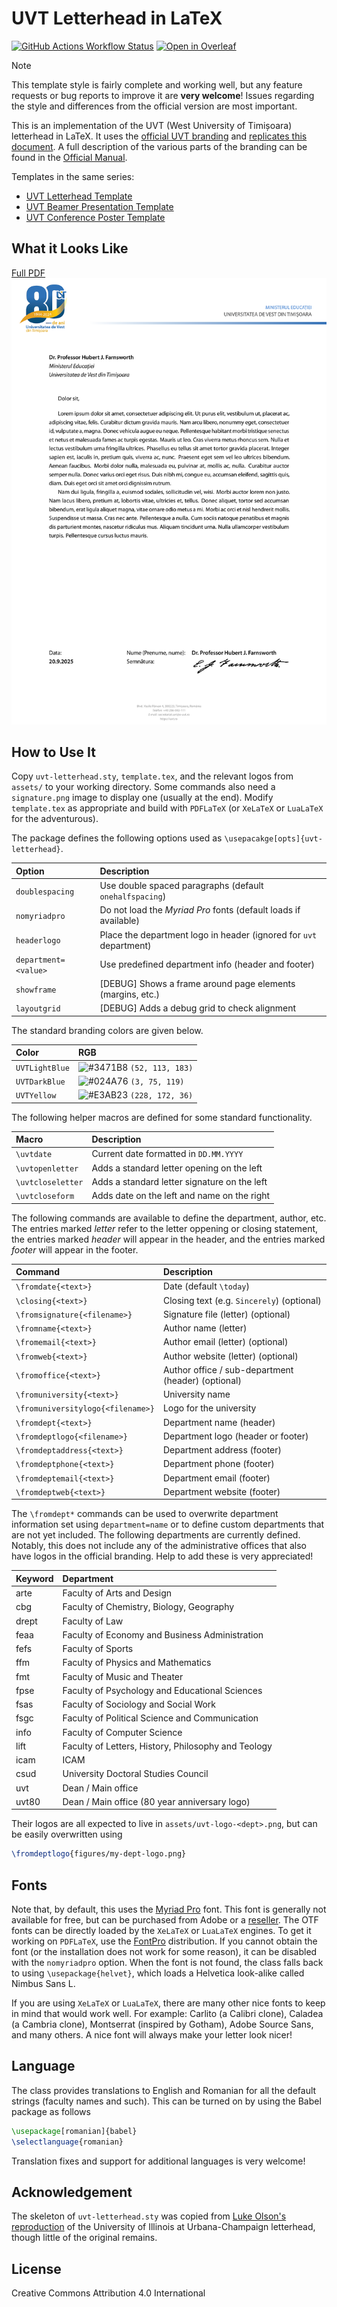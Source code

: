 # UVT Letterhead in LaTeX

[![GitHub Actions Workflow Status](https://github.com/alexfikl/uvt-letterhead/actions/workflows/ci.yml/badge.svg)](https://github.com/alexfikl/uvt-letterhead/actions/workflows/ci.yml)
[![Open in Overleaf](https://img.shields.io/static/v1?label=LaTeX&message=Open-in-Overleaf&color=47a141&style=flat&logo=overleaf)](https://www.overleaf.com/docs?snip_uri=https://github.com/alexfikl/uvt-letterhead/archive/refs/heads/main.zip)

> [!NOTE]
> This template style is fairly complete and working well, but any feature requests
> or bug reports to improve it are **very welcome**! Issues regarding the style
> and differences from the official version are most important.

This is an implementation of the UVT (West University of Timișoara) letterhead in
LaTeX. It uses the [official UVT branding](https://dci.uvt.ro/identitate-vizuala)
and [replicates this document](https://docs.google.com/document/d/1qyRK3fjVANnRFPRCYI8VLL42Ay-z07ZM/edit).
A full description of the various parts of the branding can be found in the
[Official Manual](https://www.dci.uvt.ro/wp-content/uploads/2019/03/MANUAL-IDENTITATE-NEW-WEB-FINAL-2016-.pdf).

Templates in the same series:
* [UVT Letterhead Template](https://github.com/alexfikl/uvt-letterhead)
* [UVT Beamer Presentation Template](https://github.com/alexfikl/uvt-beamer)
* [UVT Conference Poster Template](https://github.com/alexfikl/uvt-poster)

## What it Looks Like

[Full PDF](template.pdf)
![template](images/template.png "template")

## How to Use It

Copy `uvt-letterhead.sty`, `template.tex`, and the relevant logos from `assets/`
to your working directory. Some commands also need a `signature.png` image to
display one (usually at the end). Modify `template.tex` as appropriate and build with
`PDFLaTeX` (or `XeLaTeX` or `LuaLaTeX` for the adventurous).

The package defines the following options used as `\usepacakge[opts]{uvt-letterhead}`.

| Option                            | Description                           |
| :-                                | :-                                    |
| `doublespacing`                   | Use double spaced paragraphs (default `onehalfspacing`) |
| `nomyriadpro`                     | Do not load the *Myriad Pro* fonts (default loads if available) |
| `headerlogo`                      | Place the department logo in header (ignored for `uvt` department) |
| `department=<value>`              | Use predefined department info (header and footer) |
| `showframe`                       | [DEBUG] Shows a frame around page elements (margins, etc.) |
| `layoutgrid`                      | [DEBUG] Adds a debug grid to check alignment  |

The standard branding colors are given below.

| Color                             | RGB
| :-                                | :-
| `UVTLightBlue`                    | ![#3471B8](https://placehold.co/15x15/3471B8/3471B8.png) `(52, 113, 183)` |
| `UVTDarkBlue`                     | ![#024A76](https://placehold.co/15x15/024A76/024A76.png) `(3, 75, 119)`   |
| `UVTYellow`                       | ![#E3AB23](https://placehold.co/15x15/E3AB23/E3AB23.png) `(228, 172, 36)` |

The following helper macros are defined for some standard functionality.

| Macro                             | Description                           |
| :-                                | :-                                    |
| `\uvtdate`                        | Current date formatted in `DD.MM.YYYY`|
| `\uvtopenletter`                  | Adds a standard letter opening on the left   |
| `\uvtcloseletter`                 | Adds a standard letter signature on the left |
| `\uvtcloseform`                   | Adds date on the left and name on the right |

The following commands are available to define the department, author, etc.
The entries marked *letter* refer to the letter oppening or closing statement,
the entries marked *header* will appear in the header, and the entries marked
*footer* will appear in the footer.

| Command                           | Description                           |
| :-                                | :-                                    |
| `\fromdate{<text>}`               | Date (default `\today`)               |
| `\closing{<text>}`                | Closing text (e.g. `Sincerely`) (optional)|
| `\fromsignature{<filename>}`      | Signature file (letter) (optional)    |
| `\fromname{<text>}`               | Author name (letter)                  |
| `\fromemail{<text>}`              | Author email (letter) (optional)      |
| `\fromweb{<text>}`                | Author website (letter) (optional)    |
| `\fromoffice{<text>}`             | Author office / sub-department (header) (optional)|
| `\fromuniversity{<text>}`         | University name                       |
| `\fromuniversitylogo{<filename>}` | Logo for the university               |
| `\fromdept{<text>}`               | Department name (header)              |
| `\fromdeptlogo{<filename>}`       | Department logo (header or footer)    |
| `\fromdeptaddress{<text>}`        | Department address (footer)           |
| `\fromdeptphone{<text>}`          | Department phone (footer)             |
| `\fromdeptemail{<text>}`          | Department email (footer)             |
| `\fromdeptweb{<text>}`            | Department website (footer)           |

The `\fromdept*` commands can be used to overwrite department information set
using `department=name` or to define custom departments that are not yet included.
The following departments are currently defined. Notably, this does not include
any of the administrative offices that also have logos in the official branding.
Help to add these is very appreciated!

| Keyword               | Department                                         |
| :-                    | :-                                                 |
| arte                  | Faculty of Arts and Design                         |
| cbg                   | Faculty of Chemistry, Biology, Geography           |
| drept                 | Faculty of Law                                     |
| feaa                  | Faculty of Economy and Business Administration     |
| fefs                  | Faculty of Sports                                  |
| ffm                   | Faculty of Physics and Mathematics                 |
| fmt                   | Faculty of Music and Theater                       |
| fpse                  | Faculty of Psychology and Educational Sciences     |
| fsas                  | Faculty of Sociology and Social Work               |
| fsgc                  | Faculty of Political Science and Communication     |
| info                  | Faculty of Computer Science                        |
| lift                  | Faculty of Letters, History, Philosophy and Teology |
| icam                  | ICAM                                               |
| csud                  | University Doctoral Studies Council                |
| uvt                   | Dean / Main office                                 |
| uvt80                 | Dean / Main office (80 year anniversary logo)      |

Their logos are all expected to live in `assets/uvt-logo-<dept>.png`, but can be
easily overwritten using
```latex
\fromdeptlogo{figures/my-dept-logo.png}
```

## Fonts

Note that, by default, this uses the [Myriad Pro](https://fonts.adobe.com/fonts/myriad)
font. This font is generally not available for free, but can be purchased from
Adobe or a [reseller](https://www.fontspring.com/fonts/adobe/myriad-pro). The
OTF fonts can be directly loaded by the `XeLaTeX` or `LuaLaTeX` engines. To
get it working on `PDFLaTeX`, use the [FontPro](https://github.com/sebschub/FontPro)
distribution. If you cannot obtain the font (or the installation does not work
for some reason), it can be disabled with the `nomyriadpro` option. When the font
is not found, the class falls back to using `\usepackage{helvet}`, which loads a
Helvetica look-alike called Nimbus Sans L.

If you are using `XeLaTeX` or `LuaLaTeX`, there are many other nice fonts to
keep in mind that would work well. For example: Carlito (a Calibri clone),
Caladea (a Cambria clone), Montserrat (inspired by Gotham), Adobe Source Sans,
and many others. A nice font will always make your letter look nicer!

## Language

The class provides translations to English and Romanian for all the default
strings (faculty names and such). This can be turned on by using the Babel package
as follows
```latex
\usepackage[romanian]{babel}
\selectlanguage{romanian}
```

Translation fixes and support for additional languages is very welcome!

## Acknowledgement

The skeleton of `uvt-letterhead.sty` was copied from
[Luke Olson's reproduction](https://github.com/lukeolson/illinois-letterhead) of
the University of Illinois at Urbana-Champaign letterhead, though little of
the original remains.

## License

Creative Commons Attribution 4.0 International
